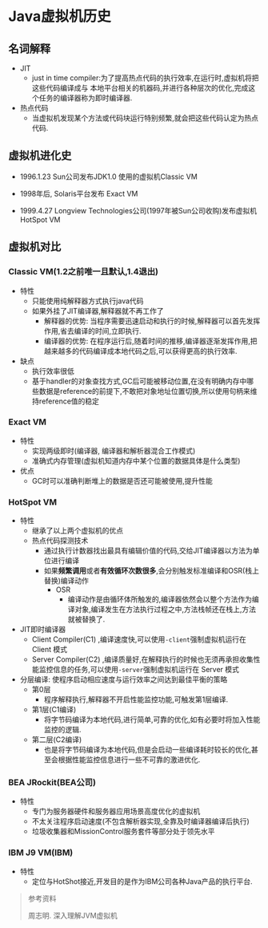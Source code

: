 # Java虚拟机历史

## 名词解释

* JIT
  * just in time compiler:为了提高热点代码的执行效率,在运行时,虚拟机将把这些代码编译成与 本地平台相关的机器码,并进行各种层次的优化,完成这个任务的编译器称为即时编译器.
* 热点代码
  * 当虚拟机发现某个方法或代码块运行特别频繁,就会把这些代码认定为热点代码.

## 虚拟机进化史

* 1996.1.23 Sun公司发布JDK1.0 使用的虚拟机Classic VM

* 1998年后, Solaris平台发布 Exact VM

* 1999.4.27 Longview Technologies公司(1997年被Sun公司收购)发布虚拟机HotSpot VM

## 虚拟机对比

### Classic VM(1.2之前唯一且默认,1.4退出)

* 特性
  * 只能使用纯解释器方式执行java代码
  * 如果外挂了JIT编译器,解释器就不再工作了
    * 解释器的优势: 当程序需要迅速启动和执行的时候,解释器可以首先发挥作用,省去编译的时间,立即执行.
    * 编译器的优势: 在程序运行后,随着时间的推移,编译器逐渐发挥作用,把越来越多的代码编译成本地代码之后,可以获得更高的执行效率.
* 缺点
  * 执行效率很低
  * 基于handler的对象查找方式,GC后可能被移动位置,在没有明确内存中哪些数据是reference的前提下,不敢把对象地址位置切换,所以使用句柄来维持reference值的稳定



### Exact VM

* 特性
  * 实现两级即时(编译器, 编译器和解析器混合工作模式)
  * 准确式内存管理(虚拟机知道内存中某个位置的数据具体是什么类型)
* 优点
  * GC时可以准确判断堆上的数据是否还可能被使用,提升性能



### HotSpot VM

* 特性
  * 继承了以上两个虚拟机的优点
  * 热点代码探测技术
    * 通过执行计数器找出最具有编辑价值的代码,交给JIT编译器以方法为单位进行编译
    * 如果**频繁调用**或者**有效循环次数很多**,会分别触发标准编译和OSR(栈上替换)编译动作
      * OSR
        * 编译动作是由循环体所触发的,编译器依然会以整个方法作为编译对象,编译发生在方法执行过程之中,方法栈帧还在栈上,方法就被替换了.
* JIT即时编译器
  * Client Compiler(C1) ,编译速度快,可以使用`-client`强制虚拟机运行在 Client 模式
  * Server Compiler(C2) ,编译质量好,在解释执行的时候也无须再承担收集性能监控信息的任务,可以使用`-server`强制虚拟机运行在 Server 模式
* 分层编译: 使程序启动相应速度与运行效率之间达到最佳平衡的策略
  * 第0层
    * 程序解释执行,解释器不开启性能监控功能,可触发第1层编译.
  * 第1层(C1编译)
    * 将字节码编译为本地代码,进行简单,可靠的优化,如有必要时将加入性能监控的逻辑.
  * 第二层(C2编译)
    * 也是将字节码编译为本地代码,但是会启动一些编译耗时较长的优化,甚至会根据性能监控信息进行一些不可靠的激进优化.

### BEA JRockit(BEA公司)

* 特性
  * 专门为服务器硬件和服务器应用场景高度优化的虚拟机
  * 不太关注程序启动速度(不包含解析器实现,全靠及时编译器编译后执行)
  * 垃圾收集器和MissionControl服务套件等部分处于领先水平

### IBM J9 VM(IBM)

* 特性
  * 定位与HotShot接近,开发目的是作为IBM公司各种Java产品的执行平台.



> 参考资料
>
> 周志明. 深入理解JVM虚拟机